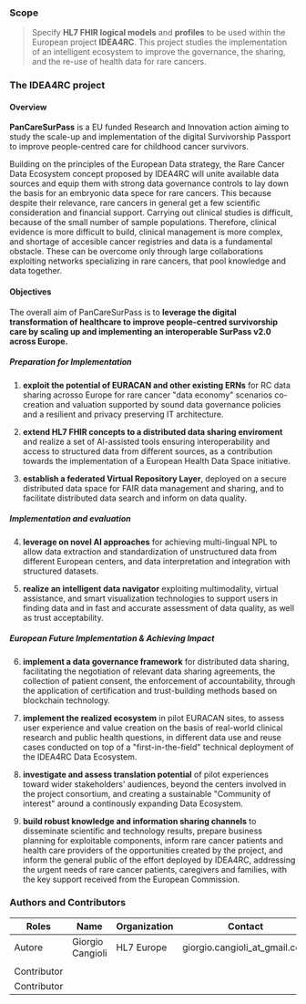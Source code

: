 ### Scope

> Specify **HL7 FHIR logical models** and **profiles** to be used within
> the European project **IDEA4RC**. This project studies the
> implementation of an intelligent ecosystem to improve the
> governance, the sharing, and the re-use of health data for rare cancers.

### The IDEA4RC project

#### Overview 

**<span class="underline">PanCareSurPass</span>** is a EU funded
Research and Innovation action aiming to study the scale-up and
implementation of the digital Survivorship Passport to improve
people-centred care for childhood cancer survivors.

Building on the principles of the European Data strategy, the Rare Cancer
Data Ecosystem concept proposed by IDEA4RC will unite available data sources
and equip them with strong data governance controls to lay down the basis
for an embryonic data spece for rare cancers. This because despite their
relevance, rare cancers in general get a few scientific consideration and
financial support. Carrying out clinical studies is difficult, because of
the small number of sample populations. Therefore, clinical evidence is
more difficult to build, clinical management is more complex, and shortage
of accesible cancer registries and data is a fundamental obstacle. These can
be overcome only through large collaborations exploiting networks
specializing in rare cancers, that pool knowledge and data together.

#### Objectives

The overall aim of PanCareSurPass is to **leverage the digital
transformation of healthcare to improve people-centred survivorship care
by scaling up and implementing an interoperable SurPass v2.0 across
Europe.**

##### Preparation for Implementation

1.  **exploit the potential of EURACAN and other existing ERNs** for RC
    data sharing acrosso Europe for rare cancer "data economy" scenarios
    co-creation and valuation supported by sound data governance policies
    and a resilient and privacy preserving IT architecture. 

2.  **extend HL7 FHIR concepts to a distributed data sharing enviroment**
    and realize a set of AI-assisted tools ensuring interoperability and 
    access to structured data from different sources, as a contribution
    towards the implementation of a European Health Data Space initiative.

3.  **establish a federated Virtual Repository Layer**, deployed on a 
    secure distributed data space for FAIR data management and sharing, and 
    to facilitate distributed data search and inform on data quality.

##### Implementation and evaluation

4.  **leverage on novel AI approaches** for achieving multi-lingual NPL to
    allow data extraction and standardization of unstructured data from
    different European centers, and data interpretation and integration
    with structured datasets.
  
5.  **realize an intelligent data navigator** exploiting multimodality,
    virtual assistance, and smart visualization technologies to support
    users in finding data and in fast and accurate assessment of data 
    quality, as well as trust acceptability.

##### European Future Implementation & Achieving Impact

6.  **implement a data governance framework** for distributed data sharing,
    facilitating the negotiation of relevant data sharing agreements, the
    collection of patient consent, the enforcement of accountability, 
    through the application of certification and trust-building methods 
    based on blockchain technology.
       
7.  **implement the realized ecosystem** in pilot EURACAN sites, to assess
    user experience and value creation on the basis of real-world clinical 
    research and public health questions, in different data use and reuse
    cases conducted on top of a "first-in-the-field" technical deployment
    of the IDEA4RC Data Ecosystem.

8.  **investigate and assess translation potential** of pilot experiences
    toward wider stakeholders' audiences, beyond the centers involved in 
    the project consortium, and creating a sustainable "Community of 
    interest" around a continously expanding Data Ecosystem.

9.  **build robust knowledge and information sharing channels** to 
    disseminate scientific and technology results, prepare business planning
    for exploitable components, inform rare cancer patients and health care
    providers of the opportunities created by the project, and inform the
    general public of the effort deployed by IDEA4RC, addressing the
    urgent needs of rare cancer patients, caregivers and families, with the
    key support received from the European Commission.

### Authors and Contributors

<table>
<thead>
<tr class="header">
<th>Roles</th>
<th>Name</th>
<th>Organization</th>
<th>Contact</th>
</tr>
</thead>
<tbody>
<tr class="odd">
<td>Autore</td>
<td>Giorgio Cangioli</td>
<td>HL7 Europe</td>
<td>giorgio.cangioli_at_gmail.com</td>
</tr>
<tr class="even">
<td></td>
<td></td>
<td></td>
<td></td>
</tr>
<tr class="odd">
<td>Contributor</td>
<td></td>
<td></td>
<td></td>
</tr>
<tr class="even">
<td>Contributor</td>
<td></td>
<td></td>
<td></td>
</tr>
</tbody>
</table>
